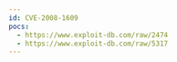 ```yaml
---
id: CVE-2008-1609
pocs:
  - https://www.exploit-db.com/raw/2474
  - https://www.exploit-db.com/raw/5317
---
```


